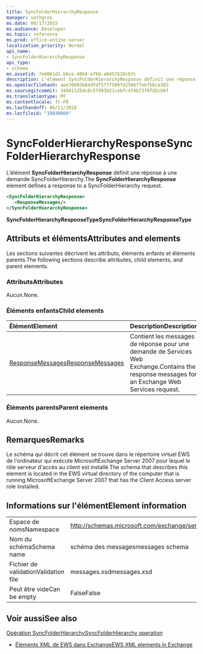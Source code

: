```yaml
---
title: SyncFolderHierarchyResponse
manager: sethgros
ms.date: 09/17/2015
ms.audience: Developer
ms.topic: reference
ms.prod: office-online-server
localization_priority: Normal
api_name:
- SyncFolderHierarchyResponse
api_type:
- schema
ms.assetid: 7e6061d2-bbce-4864-a7bb-a6457628cb7c
description: L’élément SyncFolderHierarchyResponse définit une réponse à une demande SyncFolderHierarchy.
ms.openlocfilehash: aee70603b84dfdf5f7f580fd2566f7ebfbbce383
ms.sourcegitcommit: 34041125dc8c5f993b21cebfc4f8b72f0fd2cb6f
ms.translationtype: MT
ms.contentlocale: fr-FR
ms.lasthandoff: 06/11/2018
ms.locfileid: "19838660"
---
```

# <a name="syncfolderhierarchyresponse"></a><span data-ttu-id="56dbd-103">SyncFolderHierarchyResponse</span><span class="sxs-lookup"><span data-stu-id="56dbd-103">SyncFolderHierarchyResponse</span></span>

<span data-ttu-id="56dbd-104">L’élément **SyncFolderHierarchyResponse** définit une réponse à une demande SyncFolderHierarchy.</span><span class="sxs-lookup"><span data-stu-id="56dbd-104">The **SyncFolderHierarchyResponse** element defines a response to a SyncFolderHierarchy request.</span></span> 
  
```xml
<SyncFolderHierarchyResponse>
   <ResponseMessages/>
</SyncFolderHierarchyResponse>
```

 <span data-ttu-id="56dbd-105">**SyncFolderHierarchyResponseType**</span><span class="sxs-lookup"><span data-stu-id="56dbd-105">**SyncFolderHierarchyResponseType**</span></span>
## <a name="attributes-and-elements"></a><span data-ttu-id="56dbd-106">Attributs et éléments</span><span class="sxs-lookup"><span data-stu-id="56dbd-106">Attributes and elements</span></span>

<span data-ttu-id="56dbd-107">Les sections suivantes décrivent les attributs, éléments enfants et éléments parents.</span><span class="sxs-lookup"><span data-stu-id="56dbd-107">The following sections describe attributes, child elements, and parent elements.</span></span>
  
### <a name="attributes"></a><span data-ttu-id="56dbd-108">Attributs</span><span class="sxs-lookup"><span data-stu-id="56dbd-108">Attributes</span></span>

<span data-ttu-id="56dbd-109">Aucun.</span><span class="sxs-lookup"><span data-stu-id="56dbd-109">None.</span></span>
  
### <a name="child-elements"></a><span data-ttu-id="56dbd-110">Éléments enfants</span><span class="sxs-lookup"><span data-stu-id="56dbd-110">Child elements</span></span>

|<span data-ttu-id="56dbd-111">**Élément**</span><span class="sxs-lookup"><span data-stu-id="56dbd-111">**Element**</span></span>|<span data-ttu-id="56dbd-112">**Description**</span><span class="sxs-lookup"><span data-stu-id="56dbd-112">**Description**</span></span>|
|:-----|:-----|
|[<span data-ttu-id="56dbd-113">ResponseMessages</span><span class="sxs-lookup"><span data-stu-id="56dbd-113">ResponseMessages</span></span>](responsemessages.md) <br/> |<span data-ttu-id="56dbd-114">Contient les messages de réponse pour une demande de Services Web Exchange.</span><span class="sxs-lookup"><span data-stu-id="56dbd-114">Contains the response messages for an Exchange Web Services request.</span></span>  <br/> |
   
### <a name="parent-elements"></a><span data-ttu-id="56dbd-115">Éléments parents</span><span class="sxs-lookup"><span data-stu-id="56dbd-115">Parent elements</span></span>

<span data-ttu-id="56dbd-116">Aucun.</span><span class="sxs-lookup"><span data-stu-id="56dbd-116">None.</span></span>
  
## <a name="remarks"></a><span data-ttu-id="56dbd-117">Remarques</span><span class="sxs-lookup"><span data-stu-id="56dbd-117">Remarks</span></span>

<span data-ttu-id="56dbd-118">Le schéma qui décrit cet élément se trouve dans le répertoire virtuel EWS de l'ordinateur qui exécute MicrosoftExchange Server 2007 pour lequel le rôle serveur d'accès au client est installé.</span><span class="sxs-lookup"><span data-stu-id="56dbd-118">The schema that describes this element is located in the EWS virtual directory of the computer that is running MicrosoftExchange Server 2007 that has the Client Access server role installed.</span></span>
  
## <a name="element-information"></a><span data-ttu-id="56dbd-119">Informations sur l'élément</span><span class="sxs-lookup"><span data-stu-id="56dbd-119">Element information</span></span>

|||
|:-----|:-----|
|<span data-ttu-id="56dbd-120">Espace de noms</span><span class="sxs-lookup"><span data-stu-id="56dbd-120">Namespace</span></span>  <br/> |http://schemas.microsoft.com/exchange/services/2006/messages  <br/> |
|<span data-ttu-id="56dbd-121">Nom du schéma</span><span class="sxs-lookup"><span data-stu-id="56dbd-121">Schema name</span></span>  <br/> |<span data-ttu-id="56dbd-122">schéma des messages</span><span class="sxs-lookup"><span data-stu-id="56dbd-122">messages schema</span></span>  <br/> |
|<span data-ttu-id="56dbd-123">Fichier de validation</span><span class="sxs-lookup"><span data-stu-id="56dbd-123">Validation file</span></span>  <br/> |<span data-ttu-id="56dbd-124">messages.xsd</span><span class="sxs-lookup"><span data-stu-id="56dbd-124">messages.xsd</span></span>  <br/> |
|<span data-ttu-id="56dbd-125">Peut être vide</span><span class="sxs-lookup"><span data-stu-id="56dbd-125">Can be empty</span></span>  <br/> |<span data-ttu-id="56dbd-126">False</span><span class="sxs-lookup"><span data-stu-id="56dbd-126">False</span></span>  <br/> |
   
## <a name="see-also"></a><span data-ttu-id="56dbd-127">Voir aussi</span><span class="sxs-lookup"><span data-stu-id="56dbd-127">See also</span></span>



[<span data-ttu-id="56dbd-128">Opération SyncFolderHierarchy</span><span class="sxs-lookup"><span data-stu-id="56dbd-128">SyncFolderHierarchy operation</span></span>](syncfolderhierarchy-operation.md)


- [<span data-ttu-id="56dbd-129">Éléments XML de EWS dans Exchange</span><span class="sxs-lookup"><span data-stu-id="56dbd-129">EWS XML elements in Exchange</span></span>](ews-xml-elements-in-exchange.md)

